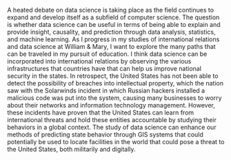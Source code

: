 A heated debate on data science is taking place as the field continues to expand and develop itself as a subfield of computer science. The question is whether data science can be useful in terms of being able to explain and provide insight, causality, and prediction through data analysis, statistics, and machine learning. As I progress in my studies of international relations and data science at William & Mary, I want to explore the many paths that can be traveled in my pursuit of education. I think data science can be incorporated into international relations by observing the various infrastructures that countries have that can help us improve national security in the states. In retrospect, the United States has not been able to detect the possibility of breaches into intellectual property, which the nation saw with the Solarwinds incident in which Russian hackers installed a malicious code was put into the system, causing many businesses to worry about their networks and information technology management. However, these incidents have proven that the United States can learn from international threats and hold these entities accountable by studying their behaviors in a global context. The study of data science can enhance our methods of predicting state behavior through GIS systems that could potentially be used to locate facilities in the world that could pose a threat to the United States, both militarily and digitally. 
